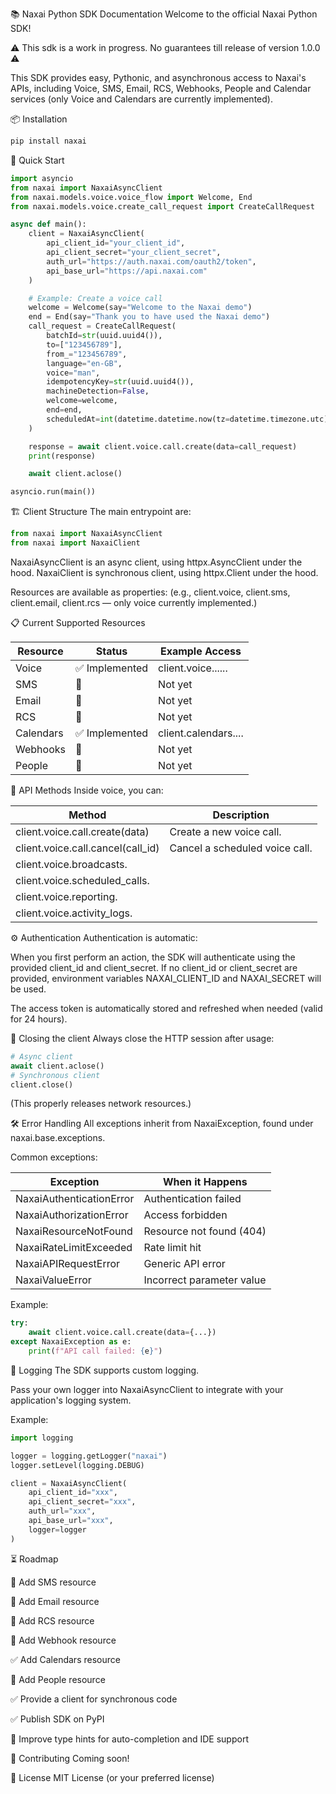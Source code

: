 📚 Naxai Python SDK Documentation
Welcome to the official Naxai Python SDK!

⚠️ This sdk is a work in progress. No guarantees till release of version 1.0.0 ⚠️

This SDK provides easy, Pythonic, and asynchronous access to Naxai's APIs, including Voice, SMS, Email, RCS, Webhooks, People and Calendar services (only Voice and Calendars are currently implemented).

📦 Installation
```bash
pip install naxai
```


🚀 Quick Start
```python
import asyncio
from naxai import NaxaiAsyncClient
from naxai.models.voice.voice_flow import Welcome, End
from naxai.models.voice.create_call_request import CreateCallRequest

async def main():
    client = NaxaiAsyncClient(
        api_client_id="your_client_id",
        api_client_secret="your_client_secret",
        auth_url="https://auth.naxai.com/oauth2/token",
        api_base_url="https://api.naxai.com"
    )

    # Example: Create a voice call
    welcome = Welcome(say="Welcome to the Naxai demo")
    end = End(say="Thank you to have used the Naxai demo")
    call_request = CreateCallRequest(
        batchId=str(uuid.uuid4()),
        to=["123456789"],
        from_="123456789",
        language="en-GB",
        voice="man",
        idempotencyKey=str(uuid.uuid4()),
        machineDetection=False,
        welcome=welcome,
        end=end,
        scheduledAt=int(datetime.datetime.now(tz=datetime.timezone.utc)).timestamp()
    )

    response = await client.voice.call.create(data=call_request)
    print(response)

    await client.aclose()

asyncio.run(main())
```
🏗 Client Structure
The main entrypoint are:

```python
from naxai import NaxaiAsyncClient
from naxai import NaxaiClient
```
NaxaiAsyncClient is an async client, using httpx.AsyncClient under the hood.
NaxaiClient is synchronous client, using httpx.Client under the hood.

Resources are available as properties:
(e.g., client.voice, client.sms, client.email, client.rcs — only voice currently implemented.)

📋 Current Supported Resources

| Resource | Status | Example Access |
|----------|--------|----------------|
| Voice | ✅ Implemented | client.voice...... |
| SMS | 🚧 | Not yet |	
| Email | 🚧 | Not yet |
| RCS | 🚧 | Not yet |
| Calendars | ✅ Implemented | client.calendars.... |
| Webhooks | 🚧 | Not yet |
| People | 🚧 | Not yet |

📖 API Methods
Inside voice, you can:

| Method | Description |
| --- | --- |
| client.voice.call.create(data) | Create a new voice call. |
| client.voice.call.cancel(call_id) | Cancel a scheduled voice call. |
| client.voice.broadcasts. | |
| client.voice.scheduled_calls. | |
| client.voice.reporting. | |
| client.voice.activity_logs. | |



⚙ Authentication
Authentication is automatic:

When you first perform an action, the SDK will authenticate using the provided client_id and client_secret.
If no client_id or client_secret are provided, environment variables NAXAI_CLIENT_ID and NAXAI_SECRET will be used.

The access token is automatically stored and refreshed when needed (valid for 24 hours).

🧹 Closing the client
Always close the HTTP session after usage:

```python
# Async client
await client.aclose()
# Synchronous client
client.close()
```
(This properly releases network resources.)

🛠 Error Handling
All exceptions inherit from NaxaiException, found under naxai.base.exceptions.

Common exceptions:


| Exception | When it Happens |
|-----------|-----------------|
| NaxaiAuthenticationError | Authentication failed |
| NaxaiAuthorizationError | Access forbidden |
| NaxaiResourceNotFound | Resource not found (404) |
| NaxaiRateLimitExceeded | Rate limit hit |
| NaxaiAPIRequestError | Generic API error |
| NaxaiValueError | Incorrect parameter value |

Example:
```python
try:
    await client.voice.call.create(data={...})
except NaxaiException as e:
    print(f"API call failed: {e}")
```
📓 Logging
The SDK supports custom logging.

Pass your own logger into NaxaiAsyncClient to integrate with your application's logging system.

Example:
```python
import logging

logger = logging.getLogger("naxai")
logger.setLevel(logging.DEBUG)

client = NaxaiAsyncClient(
    api_client_id="xxx",
    api_client_secret="xxx",
    auth_url="xxx",
    api_base_url="xxx",
    logger=logger
)
```
⏳ Roadmap

 🚧 Add SMS resource

 🚧 Add Email resource

 🚧 Add RCS resource

 🚧 Add Webhook resource

 ✅ Add Calendars resource

 🚧 Add People resource

 ✅ Provide a client for synchronous code

 ✅ Publish SDK on PyPI

 🚧 Improve type hints for auto-completion and IDE support

🤝 Contributing
Coming soon!

📜 License
MIT License (or your preferred license)
